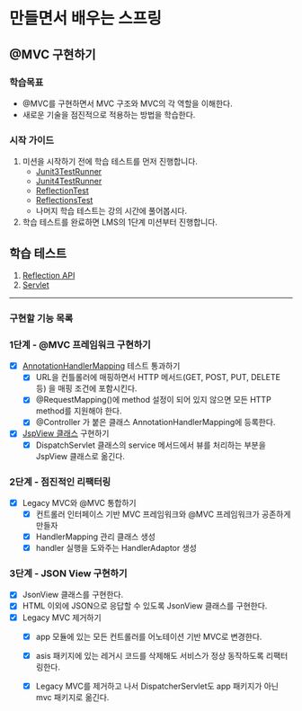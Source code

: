# 만들면서 배우는 스프링

## @MVC 구현하기

### 학습목표

- @MVC를 구현하면서 MVC 구조와 MVC의 각 역할을 이해한다.
- 새로운 기술을 점진적으로 적용하는 방법을 학습한다.

### 시작 가이드

1. 미션을 시작하기 전에 학습 테스트를 먼저 진행합니다.
    - [Junit3TestRunner](study/src/test/java/reflection/Junit3TestRunner.java)
    - [Junit4TestRunner](study/src/test/java/reflection/Junit4TestRunner.java)
    - [ReflectionTest](study/src/test/java/reflection/ReflectionTest.java)
    - [ReflectionsTest](study/src/test/java/reflection/ReflectionsTest.java)
    - 나머지 학습 테스트는 강의 시간에 풀어봅시다.
2. 학습 테스트를 완료하면 LMS의 1단계 미션부터 진행합니다.

## 학습 테스트

1. [Reflection API](study/src/test/java/reflection)
2. [Servlet](study/src/test/java/servlet)

---

### 구현할 기능 목록

### 1단계 - @MVC 프레임워크 구현하기

- [x] [AnnotationHandlerMapping](mvc/src/test/java/com/interface21/webmvc/servlet/mvc/tobe/AnnotationHandlerMappingTest.java)
  테스트 통과하기
    - [x] URL을 컨틀롤러에 매핑하면서 HTTP 메서드(GET, POST, PUT, DELETE 등) 을 매핑 조건에 포함시킨다.
    - [x] @RequestMapping()에 method 설정이 되어 있지 않으면 모든 HTTP method를 지원해야 한다.
    - [x] @Controller 가 붙은 클래스 AnnotationHandlerMapping에 등록한다.
- [x] [JspView 클래스](mvc/src/main/java/com/interface21/webmvc/servlet/view/JspView.java) 구현하기
    - [x] DispatchServlet 클래스의 service 메서드에서 뷰를 처리하는 부분을 JspView 클래스로 옮긴다.

### 2단계 - 점진적인 리팩터링

- [x] Legacy MVC와 @MVC 통합하기
    - [x] 컨트롤러 인터페이스 기반 MVC 프레임워크와 @MVC 프레임워크가 공존하게 만들자
    - [x] HandlerMapping 관리 클래스 생성
    - [x] handler 실행을 도와주는 HandlerAdaptor 생성

### 3단계 - JSON View 구현하기

- [x]  JsonView 클래스를 구현한다.
- [x] HTML 이외에 JSON으로 응답할 수 있도록 JsonView 클래스를 구현한다.
- [x] Legacy MVC 제거하기
    - [x] app 모듈에 있는 모든 컨트롤러를 어노테이션 기반 MVC로 변경한다.
    - [x] asis 패키지에 있는 레거시 코드를 삭제해도 서비스가 정상 동작하도록 리팩터링한다.
    - [x] Legacy MVC를 제거하고 나서 DispatcherServlet도 app 패키지가 아닌 mvc 패키지로 옮긴다.

